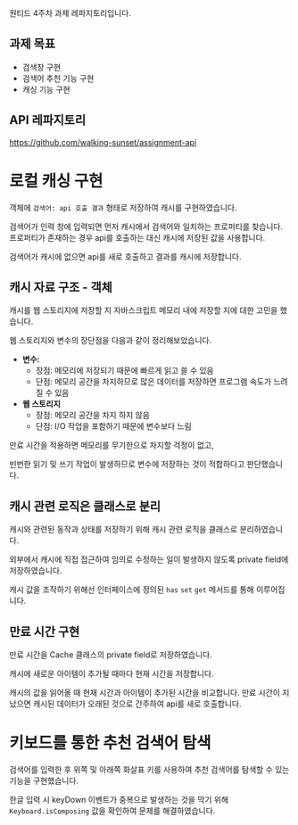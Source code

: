 원티드 4주차 과제 레파지토리입니다.

## 과제 목표

- 검색창 구현
- 검색어 추천 기능 구현
- 캐싱 기능 구현

## API 레파지토리

https://github.com/walking-sunset/assignment-api

# 로컬 캐싱 구현

객체에 `검색어: api 호출 결과` 형태로 저장하여 캐시를 구현하였습니다.

검색어가 인력 창에 입력되면 먼저 캐시에서 검색어와 일치하는 프로퍼티를 찾습니다. 프로퍼티가 존재하는 경우 api를 호출하는 대신 캐시에 저장된 값을 사용합니다.

검색어가 캐시에 없으면 api를 새로 호출하고 결과를 캐시에 저장합니다.

## 캐시 자료 구조 - 객체

캐시를 웹 스토리지에 저장할 지 자바스크립트 메모리 내에 저장할 지에 대한 고민을 했습니다.

웹 스토리지와 변수의 장단점을 다음과 같이 정리해보았습니다.

- **변수:**
    - 장점: 메모리에 저장되기 때문에 빠르게 읽고 쓸 수 있음
    - 단점: 메모리 공간을 차지하므로 많은 데이터를 저장하면 프로그램 속도가 느려질 수 있음
- **웹 스토리지**
    - 장점: 메모리 공간을 차지 하지 않음
    - 단점: I/O 작업을 포함하기 때문에 변수보다 느림

만료 시간을 적용하면 메모리를 무기한으로 차지할 걱정이 없고,

빈번한 읽기 및 쓰기 작업이 발생하므로 변수에 저장하는 것이 적합하다고 판단했습니다.

## 캐시 관련 로직은 클래스로 분리

캐시와 관련된 동작과 상태를 저장하기 위해 캐시 관련 로직을 클래스로 분리하였습니다.

외부에서 캐시에 직접 접근하여 임의로 수정하는 일이 발생하지 않도록 private field에 저장하였습니다.

캐시 값을 조작하기 위해선 인터페이스에 정의된 `has` `set` `get` 메서드를 통해 이루어집니다.

## 만료 시간 구현

만료 시간을 Cache 클래스의 private field로 저장하였습니다.

캐시에 새로운 아이템이 추가될 때마다 현재 시간을 저장합니다.

캐시의 값을 읽어올 때 현재 시간과 아이템이 추가된 시간을 비교합니다. 만료 시간이 지났으면 캐시된 데이터가 오래된 것으로 간주하여 api를 새로 호출합니다.

# 키보드를 통한 추천 검색어 탐색

검색어를 입력한 후 위쪽 및 아래쪽 화살표 키를 사용하여 추천 검색어를 탐색할 수 있는 기능을 구현했습니다.

한글 입력 시 keyDown 이벤트가 중복으로 발생하는 것을 막기 위해 `Keyboard.isComposing` 값을 확인하여  문제를 해결하였습니다.
